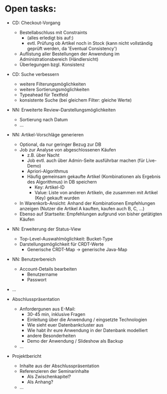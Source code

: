 Open tasks:
===========


* CD: Checkout-Vorgang
    * Bestellabschluss mit Constraints
        * (alles erledigt bis auf:)
        * evtl. Prüfung ob Artikel noch in Stock (kann nicht vollständig geprüft werden, da 'Eventual Consistency')
    * Auflistung aller Bestellungen der Anwendung im Administrationsbereich (Händlersicht)
    * Überlegungen bzgl. Konsistenz

* CD: Suche verbessern
    * weitere Filterungsmöglichkeiten
    * weitere Sortierungsmöglichkeiten
    * Typeahead für Textfeld
    * konsistente Suche (bei gleichem Filter: gleiche Werte)

* NN: Erweiterte Review-Darstellungsmöglichkeiten
    * Sortierung nach Datum
    * ...

* NN: Artikel-Vorschläge generieren
    * Optional, da nur geringer Bezug zur DB
    * Job zur Analyse von abgeschlossenen Käufen
        * z.B. über Nacht
        * Job evtl. auch über Admin-Seite ausführbar machen (für Live-Demo)
        * Apriori-Algorithmus
        * Häufig gemeinsam gekaufte Artikel (Kombinationen als Ergebnis des Algorithmus) in DB speichern
            * Key: Artikel-ID
            * Value: Liste von anderen Artikeln, die zusammen mit Artikel (Key) gekauft wurden
    * In Warenkorb-Ansicht: Anhand der Kombinationen Empfehlungen anzeigen (Nutzer die Artikel A kauften, kaufen auch B, C, ...)
    * Ebenso auf Startseite: Empfehlungen aufgrund von bisher getätigten Käufen

* NN: Erweiterung der Status-View
    * Top-Level-Auswahlmöglichkeit: Bucket-Type
    * Darstellungsmöglichkeit für CRDT-Werte
        * Generische CRDT-Map -> generische Java-Map

* NN: Benutzerbereich
    * Account-Details bearbeiten
        * Benutzername
        * Passwort

* ...

* Abschlusspräsentation
    * Anfordergunen aus E-Mail:
        * 30-45 min, inklusive Fragen
        * Einleitung über die Anwendung / eingsetzte Technologien
        * Wie sieht euer Datenbankcluster aus
        * Wie habt ihr eure Anwendung in der Datenbank modelliert
        * andere Besonderheiten
        * Demo der Anwendung / Slideshow als Backup
    * ...

* Projektbericht
    * Inhalte aus der Abschlusspräsentation
    * Referenzieren der Seminarinhalte
        * Als Zwischenkapitel?
        * Als Anhang?
    * ...